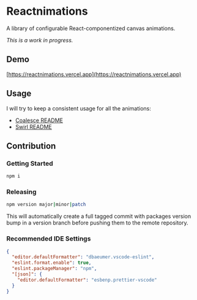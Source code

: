 # Reactnimations

A library of configurable React-componentized canvas animations.

_This is a work in progress._

## Demo

[https://reactnimations.vercel.app](https://reactnimations.vercel.app)

## Usage

I will try to keep a consistent usage for all the animations:

- [Coalesce README](https://github.com/ivangabriele/reactnimations/tree/main/packages/coalesce#readme)
- [Swirl README](https://github.com/ivangabriele/reactnimations/tree/main/packages/swirl#readme)

## Contribution

### Getting Started

```sh
npm i
```

### Releasing

```sh
npm version major|minor|patch
```

This will automatically create a full tagged commit with packages version bump in a version branch before pushing them
to the remote repository.

### Recommended IDE Settings

```json
{
  "editor.defaultFormatter": "dbaeumer.vscode-eslint",
  "eslint.format.enable": true,
  "eslint.packageManager": "npm",
  "[json]": {
    "editor.defaultFormatter": "esbenp.prettier-vscode"
  }
}
```
